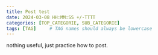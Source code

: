 ```yaml
---
title: Post test
date: 2024-03-08 HH:MM:SS +/-TTTT
categories: [TOP_CATEGORIE, SUB_CATEGORIE]
tags: [TAG]     # TAG names should always be lowercase
---
```



nothing useful, just practice how to post.
